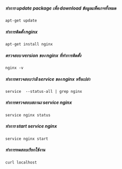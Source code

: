 
##### ทำการ update package เพื่อ download ข้อมูลแพ็คเกจทั้งหมด

    apt-get update

##### ทำการติดตั้ง nginx 

    apt-get install nginx

##### ตรวจสอบ version ของ nginx ที่ทำการติดตั้ง

    nginx -v

##### ทำการตรวจสอบว่ามี service ของ nginx หรือเปล่า

    service  --status-all | grep nginx

##### ทำการตรวจสอบสถานะ service nginx 

    service nginx status

##### ทำการ start service nginx

    service nginx start

##### ทำการทดสอบเรียกใช้งาน

    curl localhost
